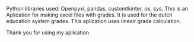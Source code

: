 Python libraries used: Openpyxl, pandas, customtkinter, os, sys.
This is an Aplication for making excel files with grades.
It is used for the dutch education system grades.
This aplication uses lineair grade calculation.

Thank you for using my aplication
